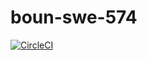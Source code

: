 # boun-swe-574

[![CircleCI](https://circleci.com/gh/altugcagri/boun-swe-574/tree/backend-master.svg?style=svg)](https://circleci.com/gh/altugcagri/boun-swe-574/tree/backend-master)
